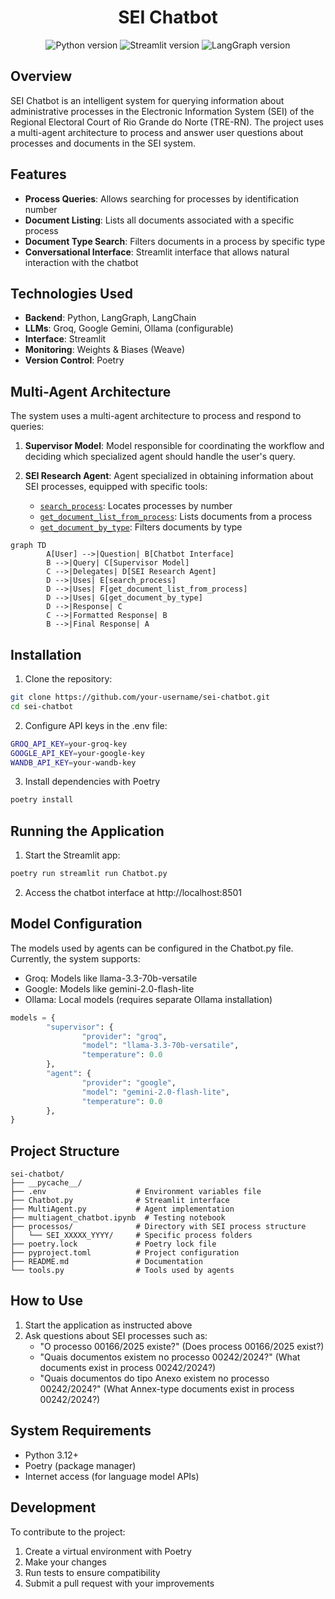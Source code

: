 <h1 align="center">SEI Chatbot</h1> 

<div align="center">
    <img src="https://img.shields.io/badge/Python-3.11+-blue?logo=python" alt="Python version">
    <img src="https://img.shields.io/badge/Streamlit-1.29.0+-green?logo=streamlit" alt="Streamlit version">
    <img src="https://img.shields.io/badge/LangGraph-0.0.20+-orange" alt="LangGraph version">
</div>

## Overview

SEI Chatbot is an intelligent system for querying information about administrative processes in the Electronic Information System (SEI) of the Regional Electoral Court of Rio Grande do Norte (TRE-RN). The project uses a multi-agent architecture to process and answer user questions about processes and documents in the SEI system.

## Features

- **Process Queries**: Allows searching for processes by identification number
- **Document Listing**: Lists all documents associated with a specific process
- **Document Type Search**: Filters documents in a process by specific type
- **Conversational Interface**: Streamlit interface that allows natural interaction with the chatbot

## Technologies Used

- **Backend**: Python, LangGraph, LangChain
- **LLMs**: Groq, Google Gemini, Ollama (configurable)
- **Interface**: Streamlit
- **Monitoring**: Weights & Biases (Weave)
- **Version Control**: Poetry

## Multi-Agent Architecture

The system uses a multi-agent architecture to process and respond to queries:

1. **Supervisor Model**: Model responsible for coordinating the workflow and deciding which specialized agent should handle the user's query.

2. **SEI Research Agent**: Agent specialized in obtaining information about SEI processes, equipped with specific tools:
     - [`search_process`](tools.py): Locates processes by number
     - [`get_document_list_from_process`](tools.py): Lists documents from a process
     - [`get_document_by_type`](tools.py): Filters documents by type

```mermaid
graph TD
        A[User] -->|Question| B[Chatbot Interface]
        B -->|Query| C[Supervisor Model]
        C -->|Delegates| D[SEI Research Agent]
        D -->|Uses| E[search_process]
        D -->|Uses| F[get_document_list_from_process]
        D -->|Uses| G[get_document_by_type]
        D -->|Response| C
        C -->|Formatted Response| B
        B -->|Final Response| A
```
## Installation
1. Clone the repository:
```bash
git clone https://github.com/your-username/sei-chatbot.git
cd sei-chatbot
```

2. Configure API keys in the .env file:
```bash
GROQ_API_KEY=your-groq-key
GOOGLE_API_KEY=your-google-key
WANDB_API_KEY=your-wandb-key
```

3. Install dependencies with Poetry
```bash
poetry install
```
## Running the Application

1. Start the Streamlit app:
```bash
poetry run streamlit run Chatbot.py
```

2. Access the chatbot interface at http://localhost:8501


## Model Configuration
The models used by agents can be configured in the Chatbot.py file. Currently, the system supports:

- Groq: Models like llama-3.3-70b-versatile
- Google: Models like gemini-2.0-flash-lite
- Ollama: Local models (requires separate Ollama installation)

```python
models = {
        "supervisor": {
                "provider": "groq",
                "model": "llama-3.3-70b-versatile",
                "temperature": 0.0
        },
        "agent": {
                "provider": "google",
                "model": "gemini-2.0-flash-lite",
                "temperature": 0.0
        },
}
```

## Project Structure

```
sei-chatbot/
├── __pycache__/
├── .env                    # Environment variables file
├── Chatbot.py              # Streamlit interface
├── MultiAgent.py           # Agent implementation
├── multiagent_chatbot.ipynb  # Testing notebook
├── processos/              # Directory with SEI process structure
│   └── SEI_XXXXX_YYYY/     # Specific process folders
├── poetry.lock             # Poetry lock file
├── pyproject.toml          # Project configuration
├── README.md               # Documentation
└── tools.py                # Tools used by agents
```

## How to Use
1. Start the application as instructed above
1. Ask questions about SEI processes such as:
    - "O processo 00166/2025 existe?" (Does process 00166/2025 exist?)
    - "Quais documentos existem no processo 00242/2024?" (What documents exist in process 00242/2024?)
    - "Quais documentos do tipo Anexo existem no processo 00242/2024?" (What Annex-type documents exist in process 00242/2024?)

## System Requirements
- Python 3.12+
- Poetry (package manager)
- Internet access (for language model APIs)

## Development
To contribute to the project:

1. Create a virtual environment with Poetry
1. Make your changes
1. Run tests to ensure compatibility
1. Submit a pull request with your improvements
